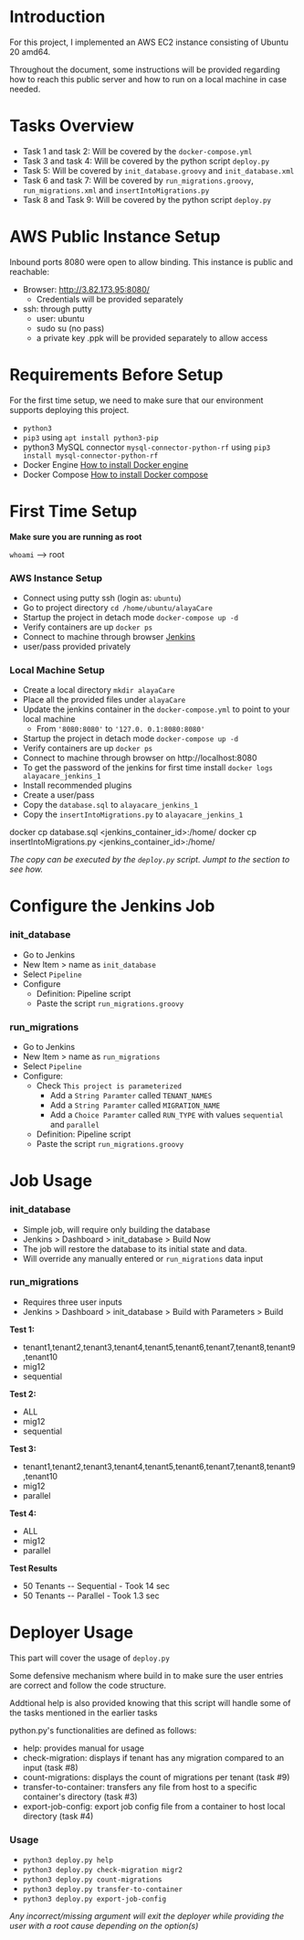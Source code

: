 # Introduction

For this project, I implemented an AWS EC2 instance consisting of Ubuntu 20 amd64.

Throughout the document, some instructions will be provided regarding how to reach this public server and how to run on a local machine in case needed.

# Tasks Overview
- Task 1 and task 2: Will be covered by the `docker-compose.yml`
- Task 3 and task 4: Will be covered by the python script `deploy.py`
- Task 5: Will be covered by `init_database.groovy` and `init_database.xml`
- Task 6 and task 7: Will be covered by `run_migrations.groovy`, `run_migrations.xml` and `insertIntoMigrations.py`
- Task 8 and Task 9: Will be covered by the python script `deploy.py` 

# AWS Public Instance Setup
Inbound ports 8080 were open to allow binding. This instance is public and reachable:
- Browser: http://3.82.173.95:8080/
  - Credentials will be provided separately
- ssh: through putty
  - user: ubuntu
  - sudo su (no pass)
  - a private key .ppk will be provided separately to allow access

# Requirements Before Setup
For the first time setup, we need to make sure that our environment supports deploying this project.
- `python3` 
-  `pip3` using `apt install python3-pip`
-  python3 MySQL connector `mysql-connector-python-rf` using `pip3 install mysql-connector-python-rf`
-  Docker Engine [How to install Docker engine](https://docs.docker.com/engine/install/ubuntu/)
-  Docker Compose [How to install Docker compose](https://docs.docker.com/compose/install/)

# First Time Setup

**Make sure you are running as root**

`whoami` --> root


### AWS Instance Setup
- Connect using putty ssh (login as: `ubuntu`)
- Go to project directory `cd /home/ubuntu/alayaCare`
- Startup the project in detach mode `docker-compose up -d`
- Verify containers are up `docker ps`
- Connect to machine through browser [Jenkins](http://3.82.173.95:8080/)
- user/pass provided privately

### Local Machine Setup
- Create a local directory `mkdir alayaCare`
- Place all the provided files under `alayaCare`
- Update the jenkins container in the `docker-compose.yml` to point to your local machine
   - From `'8080:8080'` to `'127.0. 0.1:8080:8080'`
- Startup the project in detach mode `docker-compose up -d`
- Verify containers are up `docker ps`
- Connect to machine through browser on http://localhost:8080
- To get the password of the jenkins for first time install `docker logs alayacare_jenkins_1`
- Install recommended plugins
- Create a user/pass
- Copy the `database.sql` to `alayacare_jenkins_1`
- Copy the `insertIntoMigrations.py` to `alayacare_jenkins_1`

docker cp database.sql <jenkins_container_id>:/home/
docker cp insertIntoMigrations.py <jenkins_container_id>:/home/

_The copy can be executed by the `deploy.py` script. Jumpt to the section to see how._


# Configure the Jenkins Job
### init_database
- Go to Jenkins
- New Item > name as `init_database`
- Select `Pipeline`
- Configure
   - Definition: Pipeline script
   - Paste the script `run_migrations.groovy`


### run_migrations
- Go to Jenkins
- New Item > name as `run_migrations`
- Select `Pipeline`
- Configure:
   - Check `This project is parameterized`
      - Add a `String Paramter` called `TENANT_NAMES`
      - Add a `String Paramter` called `MIGRATION_NAME`
      - Add a `Choice Paramter` called `RUN_TYPE` with values `sequential` and `parallel`
   - Definition: Pipeline script
   - Paste the script `run_migrations.groovy`


# Job Usage
### init_database
- Simple job, will require only building the database
- Jenkins > Dashboard > init_database >  Build Now
- The job will restore the database to its initial state and data.
- Will override any manually entered or `run_migrations` data input

### run_migrations
- Requires three user inputs
- Jenkins > Dashboard > init_database >  Build with Parameters > Build

**Test 1:**
- tenant1,tenant2,tenant3,tenant4,tenant5,tenant6,tenant7,tenant8,tenant9,tenant10
- mig12
- sequential

**Test 2:**
- ALL
- mig12
- sequential

**Test 3:**
- tenant1,tenant2,tenant3,tenant4,tenant5,tenant6,tenant7,tenant8,tenant9,tenant10
- mig12
- parallel

**Test 4:**
- ALL
- mig12
- parallel

**Test Results**
- 50 Tenants -- Sequential - Took 14 sec
- 50 Tenants -- Parallel - Took 1.3 sec

# Deployer Usage
This part will cover the usage of `deploy.py`

Some defensive mechanism where build in to make sure the user entries are correct and follow the code structure.

Addtional help is also provided knowing that this script will handle some of the tasks mentioned in the earlier tasks

python.py's functionalities are defined as follows:
- help: provides manual for usage
- check-migration: displays if tenant has any migration compared to an input (task #8)
- count-migrations: displays the count of migrations per tenant (task #9)
- transfer-to-container: transfers any file from host to a specific container's directory (task #3)
- export-job-config: export job config file from a container to host local directory (task #4)

### Usage
- `python3 deploy.py help `
- `python3 deploy.py check-migration migr2`
- `python3 deploy.py count-migrations`
- `python3 deploy.py transfer-to-container`
- `python3 deploy.py export-job-config`


_Any incorrect/missing argument will exit the deployer while providing the user with a root cause depending on the option(s)_
